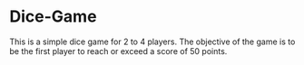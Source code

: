 # Dice-Game
This is a simple dice game for 2 to 4 players. The objective of the game is to be the first player to reach or exceed a score of 50 points.
